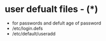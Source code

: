 # user defualt files - (*)
- for passwords and defult age of password
- /etc/login.defs
- /etc/default/useradd
